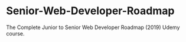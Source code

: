 # Senior-Web-Developer-Roadmap
The Complete Junior to Senior Web Developer Roadmap (2019) Udemy course.
